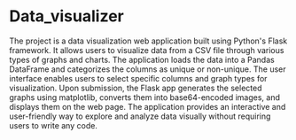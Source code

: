 # Data_visualizer
The project is a data visualization web application built using Python's Flask framework. It allows users to visualize data from a CSV file through various types of graphs and charts. The application loads the data into a Pandas DataFrame and categorizes the columns as unique or non-unique. The user interface enables users to select specific columns and graph types for visualization. Upon submission, the Flask app generates the selected graphs using matplotlib, converts them into base64-encoded images, and displays them on the web page. The application provides an interactive and user-friendly way to explore and analyze data visually without requiring users to write any code.
